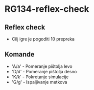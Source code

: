 # RG134-reflex-check

## Reflex check

- Cilj igre je pogoditi 10 prepreka

## Komande

- 'A/a' - Pomeranje pištolja levo
- 'D/d' - Pomeranje pištolja desno
- 'K/k' - Pokretanje simulacije
- 'G/g' - Ispaljivanje metkova
